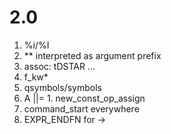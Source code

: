 # 2.0

1. %i/%I
2. ** interpreted as argument prefix
3. assoc: tDSTAR ...
4. f_kw*
5. qsymbols/symbols
6. A ||= 1. new_const_op_assign
7. command_start everywhere
8. EXPR_ENDFN for ->
